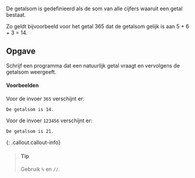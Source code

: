 De getalsom is gedefinieerd als de som van alle cijfers waaruit een getal bestaat.

Zo geldt bijvoorbeeld voor het getal 365 dat de getalsom gelijk is aan 5 + 6 + 3 = 14.

## Opgave

Schrijf een programma dat een natuurlijk getal vraagt en vervolgens de getalsom weergeeft.

#### Voorbeelden
Voor de invoer `365` verschijnt er:
```
De getalsom is 14.
```

Voor de invoer `123456` verschijnt er:
```
De getalsom is 21.
```

{: .callout.callout-info}
> #### Tip
> Gebruik `%` en `//`.
